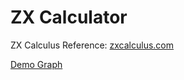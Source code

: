 # ZX Calculator

ZX Calculus Reference: [zxcalculus.com](https://zxcalculus.com)

<a href="#{%22g%22:%22;b,,,576,,+,48,576,,+,48,576,,+,48,576,,x,240,,240,,+144,48,144,,96,,+240,48,+96,48,96,,96,,96,,@%CF%80,48,,,48,z,144,,144,,96,,+240,48,+96,48,96,,96,,96,,+48,48,192,,240,,48,,@-%CF%80/4,336,,,48,,48,+144,48,@%CF%80/2,432,144,@%CF%80/4,96,,,48,48,48,192,48;_18,_8,_17,_9,_20,_22,h,7_22,n,8_24,_12__8,_13_8,_10_3_15,_10_2_10,_10_11,_10_2_,_10_4_7,_10_4_6,_10_3_11,_10_9_4,_19,_19,_17,_11,_10,2_15,_14,_8,_7,h,31_,n,31_6;%22,%22s%22:[%22Init%22,%22;b,,,576,,+,48,576,,+,48,576,,+,48,576,,x,240,,240,,+144,48,144,,96,,+240,48,+96,48,96,,96,,96,,@%CF%80,48,,,48,z,144,,144,,96,,+240,48,+96,48,96,,96,,96,,+48,48,192,,240,,48,,@-%CF%80/4,336,,,48,,48,+144,48,@%CF%80/2,432,144,@%CF%80/4,96,,,48,48,48,192,48;_18,_8,_17,_9,_20,_22,h,7_22,n,8_24,_12__8,_13_8,_10_3_15,_10_2_10,_10_11,_10_2_,_10_4_7,_10_4_6,_10_3_11,_10_9_4,_19,_19,_17,_11,_10,2_15,_14,_8,_7,h,31_,n,31_6;%22,%22Make%20green%22,%22;b,,,576,,+,48,576,,+,48,576,,+,48,576,,z,144,,96,,48,,96,,96,,+144,48,96,,48,,96,,+96,48,96,,48,,48,,96,,+48,48,48,,96,,48,,48,,96,,96,,48,,@-%CF%80/4,336,,,48,,48,+144,48,@%CF%80,48,,,48,@%CF%80/2,432,144,@%CF%80/4,96,,,48,48,48,192,48;h,_34,_11,_33,_13,n,5_13,_16,h,7_16,n,8_22,h,9__4,n,9_29,h,10__15,_5,n,11_20,h,12__4,n,12_19,h,13_16,__24,__4,_16,_15,_6,n,18_22,h,19__5,n,19_21,h,20_,_6,n,21_12,h,22_6,n,22_11,h,23_,_10,__8,_,_14,_9_4,_,n,29_8,h,35_3,_3;%22,%22Merge%20black%20edges%22,%22;b,,,576,,+,48,576,,+,48,576,,+,48,576,,z,240,,240,,+144,48,96,,48,,96,,+240,48,+48,48,48,,96,,48,,48,,96,,144,,@-%CF%80/4,384,,+336,48,48,48,+144,48,@%CF%80,48,,,48,@%CF%80/2,480,144,@%CF%80/4,144,,+96,48,96,48,144,48;h,_26,_8,_25,_10,n,5_27,_19,h,7_9,n,8_14,h,9_10_4_7,_13_6,__18_,__2,_10_,_9_,_10_7,_,_9_6,__7_6,_,_5_8,_4_4_4,_7,5_3,_3;%22,%22Extract%20non-clifford%22,%22,-144;b,,144,576,,+,48,576,,+,48,576,,+,48,576,,z,72,48,48,,48,,48,,48,,48,,48,,48,,+144,96,96,,144,,96,,+96,48,48,,96,,48,,48,,48,,+204,48,36,,156,,+48,48,48,,48,,48,,48,,48,,48,,48,,144,,@-%CF%80/4,168,,96,,96,,48,,@%CF%80,48,144,,48,@%CF%80/2,480,288,@%CF%80/4,72,,48,,96,,96,;h,_42,_18,_41,_22,n,5_22,_23,h,7_23,n,8_30,h,9_12_25,_7_30,_21_7,_15_21,_12_15,_22_13,_4_22,_13_13,__4_21,__15,__4_2,_25,__22,_,__4,_,_,2__3_2,_,_6_2,_,_,_,_,_,_,_,_8,_7;%22,%22Add%20nodes%20on%20edges%22,%22-48,-144;b,,144,672,,+,48,672,,+,48,672,,+,48,672,,z,120,48,48,,48,,48,,48,,48,,48,,48,,+48,96,144,,96,,144,,96,,96,,+48,48,96,,48,,96,,48,,48,,48,,192,,+48,48,204,,36,,156,,180,,+48,48,48,,48,,48,,48,,48,,48,,48,,48,,144,,48,,@-%CF%80/4,216,,96,,96,,48,,@%CF%80,96,144,,48,@%CF%80/2,528,288,@%CF%80/4,120,,48,,96,,96,;_16,_20,_20,_26,h,5_26,_29,n,7_29,h,8_38,_15_30,_8_37,_28_8,_20_24,_15_20,_29_14,_5_29,_18_16,_34,__6_26,__21,__6_2,__31,2_29,__27,_,__6,_,_,_,2_,__5_2,_,__7_2,2_,_,_,_,_,_,_,_,_9,__7;%22,%22Inner%20pivot%20&%20comp.%22,%22-48,-144;b,,144,672,,+,48,672,,+,48,672,,+,48,672,,z,120,48,48,,48,,48,,48,,48,,48,,48,,+48,96,576,,+48,48,576,,+48,48,240,,336,,+48,48,@-%CF%80/4,216,,96,,96,,48,,@%CF%80,96,144,,48,@%CF%80/2,624,288,@%CF%80/4,120,,48,,96,,96,;_16,_16,_16,_16,h,5_16,_17,n,7_17,h,8_23,_9_2_12,_8_15,_11_3,_10_9_3,_5_2_6_5,_6_2_13,_3_9_4,_4_2_6_3,_12,_11_,_11,_3_7,__9,_,_8,_7;%22,%22Adjustments%22,%22-48,-144;b,,144,672,,+,48,672,,+,48,672,,+,48,672,,z,120,48,48,,48,,48,,48,,48,,48,,48,,168,96,,48,+48,48,576,,+48,48,@-%CF%80/4,216,,96,,96,,48,,@%CF%80,48,144,,48,@%CF%80/2,624,288,@%CF%80/4,120,,48,,96,,96,;h,_25,n,2_15,h,3_24,n,4_14,h,5_14,n,6_14,_14,h,8_20,_8__11,_7_13,_7_2_2_6,_6_2_11,_4__5_5,_6_8_4,_2_7_4,_4_5,_9_,__8,_,2_7;%22]}">Demo Graph</a>
